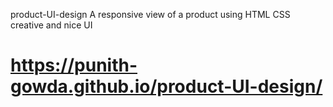  product-UI-design
 A responsive view of a product using HTML CSS 
 creative and nice UI
 # https://punith-gowda.github.io/product-UI-design/
